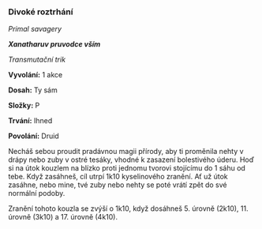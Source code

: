 ### Divoké roztrhání

*Primal savagery*

***Xanatharuv pruvodce vším***

 *Transmutační trik*
 

**Vyvolání:** 1 akce

**Dosah:** Ty sám

**Složky:** P

**Trvání:** Ihned

**Povolání:** Druid
 
Necháš sebou proudit pradávnou magii přírody, aby ti proměnila nehty v drápy nebo zuby v ostré tesáky, vhodné k zasazení bolestivého úderu. Hoď si na útok kouzlem na blízko proti jednomu tvorovi stojícímu do 1 sáhu od tebe. Když zasáhneš, cíl utrpí 1k10 kyselinového zranění. Ať už útok zasáhne, nebo mine, tvé zuby nebo nehty se poté vrátí zpět do své normální podoby.

Zranění tohoto kouzla se zvýší o 1k10, když dosáhneš 5. úrovně (2k10), 11. úrovně (3k10) a 17. úrovně (4k10).